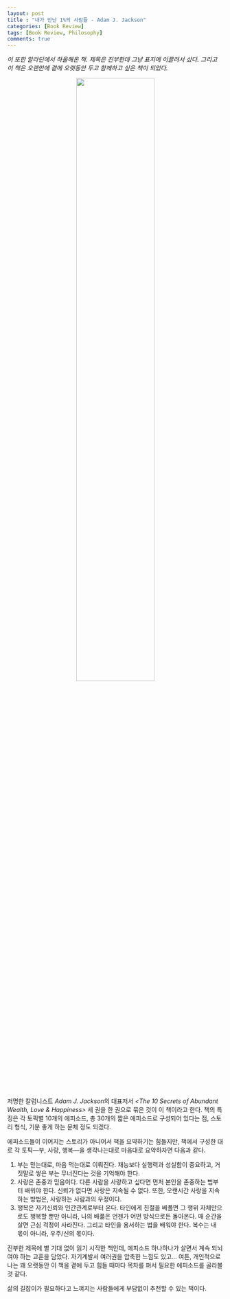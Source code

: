 ```yaml
---
layout: post
title : "내가 만난 1%의 사람들 - Adam J. Jackson"
categories: [Book Review]
tags: [Book Review, Philosophy]
comments: true
---
```


_이 또한 알라딘에서 하울해온 책. 제목은 진부한데 그냥 표지에 이끌려서 샀다. 그리고 이 책은 오랜만에 곁에 오랫동안 두고 함께하고 싶은 책이 되었다._

<center><img src="/assets/img/210321-1.png" width="60%" height="60%"></center>

<br>


저명한 칼럼니스트 *Adam J. Jackson*의 대표저서  *<The 10 Secrets of Abundant Wealth, Love & Happiness>* 세 권을 한 권으로 묶은 것이 이 책이라고 한다. 책의 특징은 각 토픽별 10개의 에피소드, 총 30개의 짧은 에피소드로 구성되어 있다는 점, 스토리 형식, 기분 좋게 하는 문체 정도 되겠다.

에피소드들이 이어지는 스토리가 아니어서 책을 요약하기는 힘들지만, 책에서 구성한 대로 각 토픽—부, 사랑, 행복—을 생각나는대로 마음대로 요약하자면 다음과 같다.

1. 부는 믿는대로, 마음 먹는대로 이뤄진다. 재능보다 실행력과 성실함이 중요하고, 거짓말로 쌓은 부는 무너진다는 것을 기억해야 한다.
2. 사랑은 존중과 믿음이다. 다른 사람을 사랑하고 싶다면 먼저 본인을 존중하는 법부터 배워야 한다. 신뢰가 없다면 사랑은 지속될 수 없다. 또한, 오랜시간 사랑을 지속하는 방법은, 사랑하는 사람과의 우정이다.
3. 행복은 자기신뢰와 인간관계로부터 온다. 타인에게 친절을 베풀면 그 행위 자체만으로도 행복할 뿐만 아니라, 나의 배풂은 언젠가 어떤 방식으로든 돌아온다. 매 순간을 살면 근심 걱정이 사라진다. 그리고 타인을 용서하는 법을 배워야 한다. 복수는 내 몫이 아니라, 우주/신의 몫이다.

진부한 제목에 별 기대 없이 읽기 시작한 책인데, 에피소드 하나하나가 살면서 계속 되뇌여야 하는 교훈을 담았다. 자기계발서 여러권을 압축한 느낌도 있고… 여튼, 개인적으로 나는 꽤 오랫동안 이 책을 곁에 두고 힘들 때마다 목차를 펴서 필요한 에피소드를 골라볼 것 같다.

삶의 길잡이가 필요하다고 느껴지는 사람들에게 부담없이 추천할 수 있는 책이다. 
